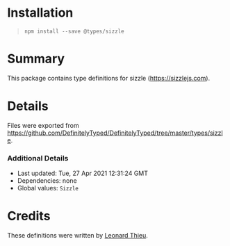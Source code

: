 ﻿# Installation
> `npm install --save @types/sizzle`

# Summary
This package contains type definitions for sizzle (https://sizzlejs.com).

# Details
Files were exported from https://github.com/DefinitelyTyped/DefinitelyTyped/tree/master/types/sizzle.

### Additional Details
 * Last updated: Tue, 27 Apr 2021 12:31:24 GMT
 * Dependencies: none
 * Global values: `Sizzle`

# Credits
These definitions were written by [Leonard Thieu](https://github.com/leonard-thieu).
